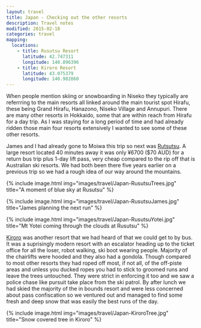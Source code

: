 ```yaml
---
layout: travel
title: Japan - Checking out the other resorts
description: Travel notes
modified: 2015-02-18
categories: travel
mapping:
  locations:
    - title: Rusutsu Resort
      latitude: 42.747311
      longitude: 140.896396
    - title: Kiroro Resort
      latitude: 43.075379
      longitude: 140.982860
---
```


When people mention skiing or snowboarding in Niseko they typically are referrring to the main resorts all linked around the main tourist spot Hirafu, these being Grand Hirafu, Hanazono, Niseko Village and Annupuri. There are many other resorts in Hokkaido, some that are within reach from Hirafu for a day trip. As I was staying for a long period of time and had already ridden those main four resorts extensively I wanted to see some of these other resorts.

James and I had already gone to Moiwa this trip so next was [Rutsutsu](http://en.rusutsu.co.jp). A large resort located 40 minutes away it was only ¥6700 ($70 AUD) for a return bus trip plus 1-day lift pass, very cheap compared to the rip off that is Australian ski resorts. We had both been there five years earlier on a previous trip so we had a rough idea of our way around the mountains.

{% include image.html img="images/travel/Japan-RusutsuTrees.jpg" title="A moment of blue sky at Rusutsu" %}

{% include image.html img="images/travel/Japan-RusutsuJames.jpg" title="James planning the next run" %}

{% include image.html img="images/travel/Japan-RusutsuYotei.jpg" title="Mt Yotei coming through the clouds at Rusutsu" %}

[Kiroro](http://www.kiroro.co.jp/en/winter/) was another resort that we had heard of that we could get to by bus. It was a suprisingly modern resort with an escalator heading up to the ticket office for all the loser, robot walking, ski boot wearing people. Majority of the chairlifts were hooded and they also had a gondola. Though compared to most other resorts they had roped off most, if not all, of the off-piste areas and unless you ducked ropes you had to stick to groomed runs and leave the trees untouched. They were strict in enforcing it too and we saw a police chase like pursuit take place from the ski patrol. By after lunch we had skied the majority of the in bounds resort and were less concerned about pass confiscation so we ventured out and managed to find some fresh and deep snow that was easily the best runs of the day.

{% include image.html img="images/travel/Japan-KiroroTree.jpg" title="Snow covered tree in Kiroro" %}